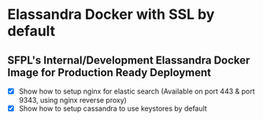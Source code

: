 # Elassandra Docker with SSL by default

## SFPL's Internal/Development Elassandra Docker Image for Production Ready Deployment 
- [x] Show how to setup nginx for elastic search (Available on port 443 & port 9343, using nginx reverse proxy)
- [x] Show how to setup cassandra to use keystores by default
